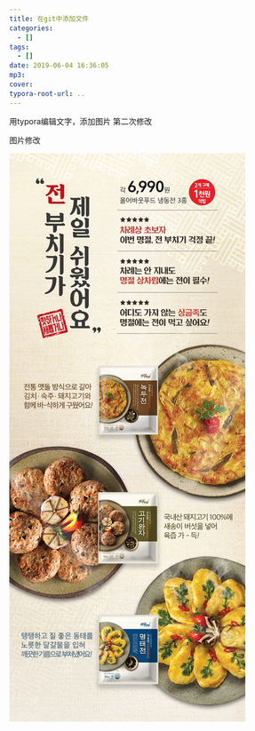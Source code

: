 ```yaml
---
title: 在git中添加文件
categories:
  - []
tags:
  - []
date: 2019-06-04 16:36:05
mp3:
cover:
typora-root-url: ..
---
```

用typora编辑文字，添加图片
第二次修改

图片修改

![2ab765b16d39f626cbe4fa854abfac6b](/assets/images/2ab765b16d39f626cbe4fa854abfac6b.jpg)